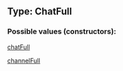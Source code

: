 ## Type: ChatFull  

### Possible values (constructors):

[chatFull](../constructors/chatFull.md)  

[channelFull](../constructors/channelFull.md)  

